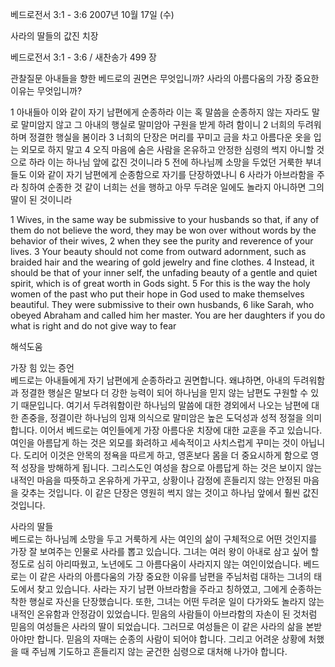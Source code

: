 베드로전서 3:1 - 3:6 
2007년 10월 17일 (수)

사라의 딸들의 값진 치장



베드로전서 3:1 - 3:6 / 새찬송가 499 장


관찰질문
아내들을 향한 베드로의 권면은 무엇입니까? 
사라의 아름다움의 가장 중요한 이유는 무엇입니까? 

1 아내들아 이와 같이 자기 남편에게 순종하라 이는 혹 말씀을 순종하지 않는 자라도 말로 말미암지 않고 그 아내의 행실로 말미암아 구원을 받게 하려 함이니 2 너희의 두려워하며 정결한 행실을 봄이라 3 너희의 단장은 머리를 꾸미고 금을 차고 아름다운 옷을 입는 외모로 하지 말고 4 오직 마음에 숨은 사람을 온유하고 안정한 심령의 썩지 아니할 것으로 하라 이는 하나님 앞에 값진 것이니라 5 전에 하나님께 소망을 두었던 거룩한 부녀들도 이와 같이 자기 남편에게 순종함으로 자기를 단장하였나니 6 사라가 아브라함을 주라 칭하여 순종한 것 같이 너희는 선을 행하고 아무 두려운 일에도 놀라지 아니하면 그의 딸이 된 것이니라  

1 Wives, in the same way be submissive to your husbands so that, if any of them do not believe the word, they may be won over without words by the behavior of their wives, 2 when they see the purity and reverence of your lives. 3 Your beauty should not come from outward adornment, such as braided hair and the wearing of gold jewelry and fine clothes. 4 Instead, it should be that of your inner self, the unfading beauty of a gentle and quiet spirit, which is of great worth in Gods sight. 5 For this is the way the holy women of the past who put their hope in God used to make themselves beautiful. They were submissive to their own husbands, 6 like Sarah, who obeyed Abraham and called him her master. You are her daughters if you do what is right and do not give way to fear

해석도움





가장 힘 있는 증언  
베드로는 아내들에게 자기 남편에게 순종하라고 권면합니다. 왜냐하면, 아내의 두려워함과 정결한 행실은 말보다 더 강한 능력이 되어 하나님을 믿지 않는 남편도 구원할 수 있기 때문입니다. 여기서 두려워함이란 하나님의 말씀에 대한 경외에서 나오는 남편에 대한 존중을, 정결이란 하나님의 임재 의식으로 말미암은 높은 도덕성과 성적 정절을 의미합니다. 이어서 베드로는 여인들에게 가장 아름다운 치장에 대한 교훈을 주고 있습니다. 여인을 아름답게 하는 것은 외모를 화려하고 세속적이고 사치스럽게 꾸미는 것이 아닙니다. 도리어 이것은 안목의 정욕을 따르게 하고, 영혼보다 몸을 더 중요시하게 함으로 영적 성장을 방해하게 됩니다. 그리스도인 여성을 참으로 아름답게 하는 것은 보이지 않는 내적인 마음을 따뜻하고 온유하게 가꾸고, 상황이나 감정에 흔들리지 않는 안정된 마음을 갖추는 것입니다. 이 같은 단장은 영원히 썩지 않는 것이고 하나님 앞에서 훨씬 값진 것입니다.     

사라의 딸들  
베드로는 하나님께 소망을 두고 거룩하게 사는 여인의 삶이 구체적으로 어떤 것인지를 가장 잘 보여주는 인물로 사라를 뽑고 있습니다. 그녀는 여러 왕이 아내로 삼고 싶어 할 정도로 심히 아리따웠고, 노년에도 그 아름다움이 사라지지 않는 여인이었습니다. 베드로는 이 같은 사라의 아름다움의 가장 중요한 이유를 남편을 주님처럼 대하는 그녀의 태도에서 찾고 있습니다. 사라는 자기 남편 아브라함을 주라고 칭하였고, 그에게 순종하는 착한 행실로 자신을 단장했습니다. 또한, 그녀는 어떤 두려운 일이 다가와도 놀라지 않는 내적인 온유함과 안정감이 있었습니다. 믿음의 사람들이 아브라함의 자손이 된 것처럼 믿음의 여성들은 사라의 딸이 되었습니다. 그러므로 여성들은 이 같은 사라의 삶을 본받아야만 합니다. 믿음의 자매는 순종의 사람이 되어야 합니다. 그리고 어려운 상황에 처했을 때 주님께 기도하고 흔들리지 않는 굳건한 심령으로 대처해 나가야 합니다.